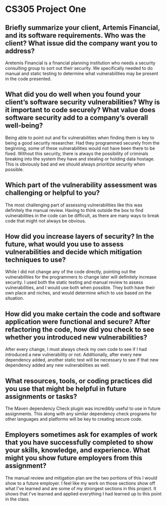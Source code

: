 # CS305 Project One

## Briefly summarize your client, Artemis Financial, and its software requirements. Who was the client? What issue did the company want you to address?

Aretemis Financial is a financial planning institution who needs a security consulting group to sort out their security. We specifically needed to do manual and static testing to determine what vulnerabilities may be present in the code presented.

## What did you do well when you found your client’s software security vulnerabilities? Why is it important to code securely? What value does software security add to a company’s overall well-being?

Being able to point out and fix vulnerabilities when finding them is key to being a good security researcher. Had they programmed securely from the beginning, some of these vulnerabilities would not have been there to be fixed. Without this security, there is always the possibility of criminals breaking into the system they have and stealing or holding data hostage. This is obviously bad and we should always prioritize security when possible.

## Which part of the vulnerability assessment was challenging or helpful to you?

The most challenging part of assessing vulnerabilities like this was definitely the manual review. Having to think outside the box to find vulnerabilities in the code can be difficult, as there are many ways to break code that might not always be obvious.

## How did you increase layers of security? In the future, what would you use to assess vulnerabilities and decide which mitigation techniques to use?

While I did not change any of the code directly, pointing out the vulnerabilities for the programmers to change later will definitely increase security. I used both the static testing and manual review to assess vulnerabilities, and I would use both when possible. They both have their own place and niches, and would determine which to use based on the situation.

## How did you make certain the code and software application were functional and secure? After refactoring the code, how did you check to see whether you introduced new vulnerabilities?

After every change, I must always check my own code to see if I had introduced a new vulnerability or not. Additionally, after every new dependency added, another static test will be necessary to see if that new dependency added any new vulnerabilities as well.

## What resources, tools, or coding practices did you use that might be helpful in future assignments or tasks?

The Maven dependency Check plugin was incredibly useful to use in future assignments. This along with any similar dependency check programs for other languages and platforms will be key to creating secure code.

## Employers sometimes ask for examples of work that you have successfully completed to show your skills, knowledge, and experience. What might you show future employers from this assignment?

The manual review and mitigation plan are the two portions of this I would show to a future employer. I feel like my work on those sections show off what I've learned and are some of my strongest sections in this project. It shows that I've learned and applied everything I had learned up to this point in the class.
